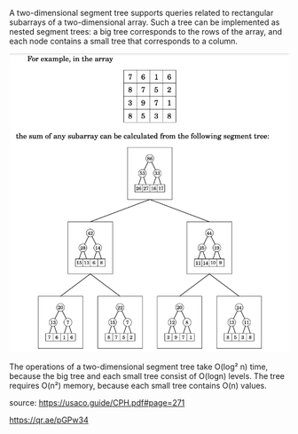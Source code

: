 A two-dimensional segment tree supports queries related to rectangular subarrays of a two-dimensional array. Such a tree can be implemented as nested
segment trees: a big tree corresponds to the rows of the array, and each node contains a small tree that corresponds to a column.

![](images/Segment_tree_2d.png)

The operations of a two-dimensional segment tree take O(log² n) time, because
the big tree and each small tree consist of O(logn) levels. The tree requires O(n²)
memory, because each small tree contains O(n) values.

source: https://usaco.guide/CPH.pdf#page=271

https://qr.ae/pGPw34
